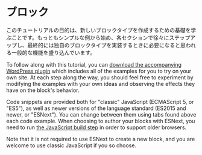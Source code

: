 <!-- # Blocks -->
# ブロック

<!-- The purpose of this tutorial is to step through the fundamentals of creating a new block type. Beginning with the simplest possible example, each new section will incrementally build upon the last to include more of the common functionality you could expect to need when implementing your own block types. -->
このチュートリアルの目的は、新しいブロックタイプを作成するための基礎を学ぶことです。もっともシンプルな例から始め、各セクションで徐々にステップアップし、最終的には独自のブロックタイプを実装するときに必要になると思われる一般的な機能を盛り込んでいます。

<!-- To follow along with this tutorial, you can [download the accompanying WordPress plugin](https://github.com/WordPress/gutenberg-examples) which includes all of the examples for you to try on your own site. At each step along the way, you should feel free to experiment by modifying the examples with your own ideas and observing the effects they have on the block's behavior. -->
To follow along with this tutorial, you can [download the accompanying WordPress plugin](https://github.com/WordPress/gutenberg-examples) which includes all of the examples for you to try on your own site. At each step along the way, you should feel free to experiment by modifying the examples with your own ideas and observing the effects they have on the block's behavior.

<!-- Code snippets are provided both for "classic" JavaScript (ECMAScript 5, or "ES5"), as well as newer versions of the language standard (ES2015 and newer, or "ESNext"). You can change between them using tabs found above each code example. When choosing to author your blocks with ESNext, you need to run [the JavaScript build step](/docs/designers-developers/developers/tutorials/javascript/js-build-setup/) in order to support older browsers. -->
Code snippets are provided both for "classic" JavaScript (ECMAScript 5, or "ES5"), as well as newer versions of the language standard (ES2015 and newer, or "ESNext"). You can change between them using tabs found above each code example. When choosing to author your blocks with ESNext, you need to run [the JavaScript build step](/docs/designers-developers/developers/tutorials/javascript/js-build-setup/) in order to support older browsers.

<!-- Note that it is not required to use ESNext to create a new block, and you are welcome to use classic JavaScript if you so choose. -->
Note that it is not required to use ESNext to create a new block, and you are welcome to use classic JavaScript if you so choose.
